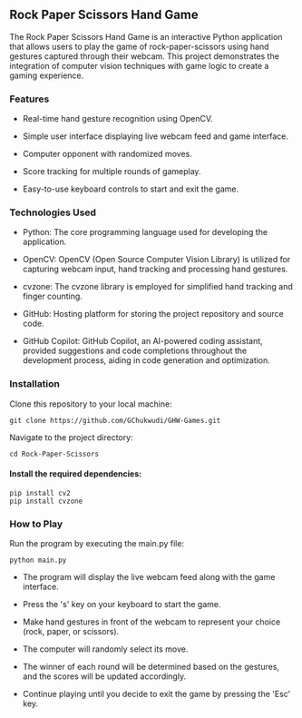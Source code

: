 ## Rock Paper Scissors Hand Game

The Rock Paper Scissors Hand Game is an interactive Python application that allows users to play the game of rock-paper-scissors using hand gestures captured through their webcam. This project demonstrates the integration of computer vision techniques with game logic to create a gaming experience.

### Features

- Real-time hand gesture recognition using OpenCV.

- Simple user interface displaying live webcam feed and game interface.

- Computer opponent with randomized moves.

- Score tracking for multiple rounds of gameplay.

- Easy-to-use keyboard controls to start and exit the game.


### Technologies Used

* Python: The core programming language used for developing the application.

* OpenCV: OpenCV (Open Source Computer Vision Library) is utilized for capturing webcam input, hand tracking and processing hand gestures.

* cvzone: The cvzone library is employed for simplified hand tracking and finger counting.

* GitHub: Hosting platform for storing the project repository and source code.

* GitHub Copilot: GitHub Copilot, an AI-powered coding assistant, provided suggestions and code completions throughout the development process, aiding in code generation and optimization.


### Installation

Clone this repository to your local machine:

```
git clone https://github.com/GChukwudi/GHW-Games.git
```

Navigate to the project directory:

```
cd Rock-Paper-Scissors
```

#### Install the required dependencies:

```
pip install cv2
pip install cvzone
```

### How to Play
Run the program by executing the main.py file:

```
python main.py
```

* The program will display the live webcam feed along with the game interface.

* Press the 's' key on your keyboard to start the game.

* Make hand gestures in front of the webcam to represent your choice (rock, paper, or scissors).

* The computer will randomly select its move.

* The winner of each round will be determined based on the gestures, and the scores will be updated accordingly.

* Continue playing until you decide to exit the game by pressing the 'Esc' key.
